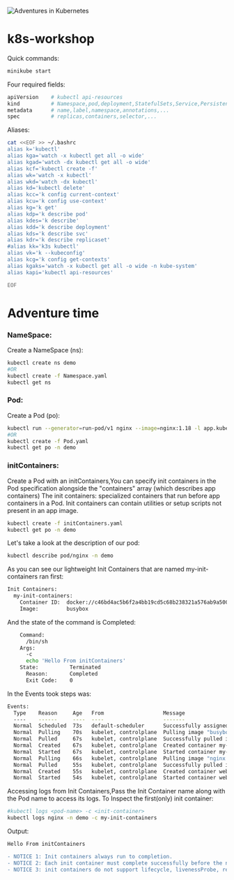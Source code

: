 ![Adventures in Kubernetes](https://miro.medium.com/max/1100/1*9B8HEd8Ap3vVL126UaFldQ.png)
# k8s-workshop
Quick commands:
```bash
minikube start
```
Four required fields:
```bash
apiVersion    # kubectl api-resources
kind          # Namespace,pod,deployment,StatefulSets,Service,PersistentVolume,PersistentVolumeClaim,...
metadata      # name,label,namespace,annotations,...
spec          # replicas,containers,selector,...
```
Aliases:
```bash
cat <<EOF >> ~/.bashrc
alias k='kubectl'
alias kga='watch -x kubectl get all -o wide'
alias kgad='watch -dx kubectl get all -o wide'
alias kcf='kubectl create -f'
alias wk='watch -x kubectl'
alias wkd='watch -dx kubectl'
alias kd='kubectl delete'
alias kcc='k config current-context'
alias kcu='k config use-context'
alias kg='k get'
alias kdp='k describe pod' 
alias kdes='k describe'
alias kdd='k describe deployment'
alias kds='k describe svc'
alias kdr='k describe replicaset'
#alias kk='k3s kubectl'
alias vk='k --kubeconfig'
alias kcg='k config get-contexts'
alias kgaks='watch -x kubectl get all -o wide -n kube-system'
alias kapi='kubectl api-resources'

EOF

 ``` 
 
# Adventure time
### NameSpace:
Create a NameSpace (ns):
```bash
kubectl create ns demo
#OR
kubectl create -f Namespace.yaml
kubectl get ns
```
### Pod:
Create a Pod (po):
```bash
kubectl run --generator=run-pod/v1 nginx --image=nginx:1.18 -l app.kubernetes.io/name=nginx --port=80 -n demo 
#OR
kubectl create -f Pod.yaml
kubectl get po -n demo
```

### initContainers:
Create a Pod with an initContainers,You can specify init containers in the Pod specification alongside the "containers" array (which describes app containers)
The init containers: specialized containers that run before app containers in a Pod. Init containers can contain utilities or setup scripts not present in an app image.

```bash
kubectl create -f initContainers.yaml
kubectl get po -n demo
```
Let's take a look at the description of our pod:

```bash
kubectl describe pod/nginx -n demo
```
As you can see our lightweight Init Containers that are named my-init-containers ran first:
```bash
Init Containers:
  my-init-containers:
    Container ID:  docker://c46bd4ac5b6f2a4bb19cd5c68b238321a576ab9a50004d54c089d5adc907e582
    Image:         busybox
```
And the state of the command is Completed:
```bash
    Command:
      /bin/sh
    Args:
      -c
      echo 'Hello From initContainers' 
    State:          Terminated
      Reason:       Completed
      Exit Code:    0
```
In the Events took steps was:
```bash
Events:
  Type    Reason     Age   From                   Message
  ----    ------     ----  ----                   -------
  Normal  Scheduled  73s   default-scheduler      Successfully assigned demo/nginx to controlplane
  Normal  Pulling    70s   kubelet, controlplane  Pulling image "busybox"
  Normal  Pulled     67s   kubelet, controlplane  Successfully pulled image "busybox"
  Normal  Created    67s   kubelet, controlplane  Created container my-init-containers
  Normal  Started    67s   kubelet, controlplane  Started container my-init-containers
  Normal  Pulling    66s   kubelet, controlplane  Pulling image "nginx:1.18"
  Normal  Pulled     55s   kubelet, controlplane  Successfully pulled image "nginx:1.18"
  Normal  Created    55s   kubelet, controlplane  Created container web
  Normal  Started    54s   kubelet, controlplane  Started container web
```
Accessing logs from Init Containers,Pass the Init Container name along with the Pod name to access its logs.
To Inspect the first(only) init container:
```bash
#kubectl logs <pod-name> -c <init-container>
kubectl logs nginx -n demo -c my-init-containers
```
Output:
```bash
Hello From initContainers
```

```diff
- NOTICE 1: Init containers always run to completion.
- NOTICE 2: Each init container must complete successfully before the next one starts.
- NOTICE 3: init containers do not support lifecycle, livenessProbe, readinessProbe, or startupProbe because they must run to completion before the Pod can be ready.
```
